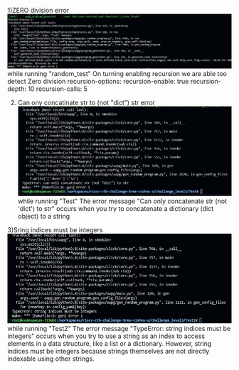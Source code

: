 1)ZERO division error
    ![Alt text](Screenshot.jpg)
    while running "random_test"
    On turning enabling recursion we are able too detect Zero division 
        recursion-options:
        recursion-enable: true
        recursion-depth: 10
        recursion-calls: 5

2) Can ony concatinate str to (not "dict") str error
    ![Alt text](Screenshot2.jpg)
    while running "Test"
        The error message "Can only concatenate str (not 'dict') to str" occurs when you try to concatenate a dictionary (dict object) to a string

3)Sring indices must be integers
    ![Alt text](<Screenshot 3.jpg>)
    while running "Test2"
    The error message "TypeError: string indices must be integers" occurs when you try to use a string as an index to access elements in a data structure, like a list or a dictionary.
     However, string indices must be integers because strings themselves are not directly indexable using other strings.
